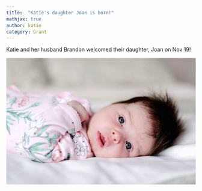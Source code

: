 ```yaml
---
title:  "Katie's daughter Joan is born!"
mathjax: true
author: katie
category: Grant
---
```


Katie and her husband Brandon welcomed their daughter, Joan on Nov 19! 

![joaine](assets/images/joanie.png)